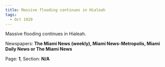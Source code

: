 ```yaml
---  
title: Massive flooding continues in Hialeah  
tags:  
  - Oct 1929  
---  
```

  
Massive flooding continues in Hialeah.  
  
Newspapers: **The Miami News (weekly), Miami News-Metropolis, Miami Daily News or The Miami News**  
  
Page: **1**, Section: **N/A** 
